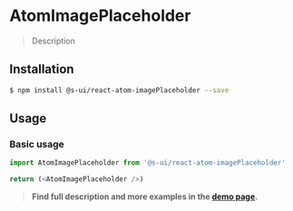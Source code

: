 # AtomImagePlaceholder

> Description

<!-- ![](./assets/preview.png) -->

## Installation

```sh
$ npm install @s-ui/react-atom-imagePlaceholder --save
```

## Usage

### Basic usage
```js
import AtomImagePlaceholder from '@s-ui/react-atom-imagePlaceholder'

return (<AtomImagePlaceholder />)
```


> **Find full description and more examples in the [demo page](#).**